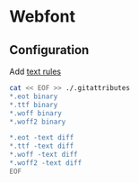 # Webfont

## Configuration

Add [text rules](/gitattributes.md#text)

```sh
cat << EOF >> ./.gitattributes
*.eot binary
*.ttf binary
*.woff binary
*.woff2 binary

*.eot -text diff
*.ttf -text diff
*.woff -text diff
*.woff2 -text diff
EOF
```
